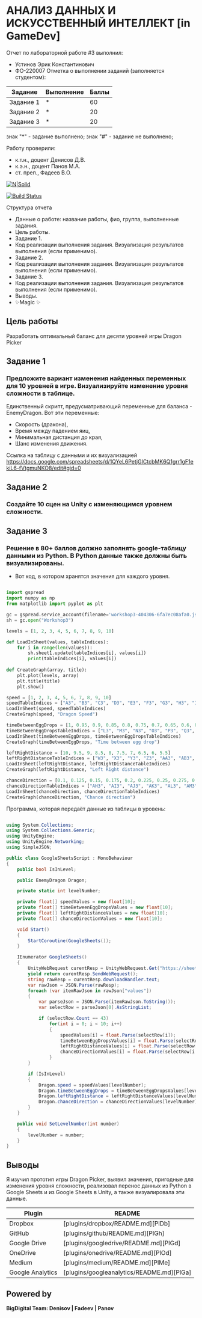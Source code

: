# АНАЛИЗ ДАННЫХ И ИСКУССТВЕННЫЙ ИНТЕЛЛЕКТ [in GameDev]
Отчет по лабораторной работе #3 выполнил:
- Устинов Эрик Константинович
- ФО-220007
Отметка о выполнении заданий (заполняется студентом):

| Задание | Выполнение | Баллы |
| ------ | ------ | ------ |
| Задание 1 | * | 60 |
| Задание 2 | * | 20 |
| Задание 3 | * | 20 |

знак "*" - задание выполнено; знак "#" - задание не выполнено;

Работу проверили:
- к.т.н., доцент Денисов Д.В.
- к.э.н., доцент Панов М.А.
- ст. преп., Фадеев В.О.

[![N|Solid](https://cldup.com/dTxpPi9lDf.thumb.png)](https://nodesource.com/products/nsolid)

[![Build Status](https://travis-ci.org/joemccann/dillinger.svg?branch=master)](https://travis-ci.org/joemccann/dillinger)

Структура отчета

- Данные о работе: название работы, фио, группа, выполненные задания.
- Цель работы.
- Задание 1.
- Код реализации выполнения задания. Визуализация результатов выполнения (если применимо).
- Задание 2.
- Код реализации выполнения задания. Визуализация результатов выполнения (если применимо).
- Задание 3.
- Код реализации выполнения задания. Визуализация результатов выполнения (если применимо).
- Выводы.
- ✨Magic ✨

## Цель работы
Разработать оптимальный баланс для десяти уровней игры Dragon Picker

## Задание 1
### Предложите вариант изменения найденных переменных для 10 уровней в игре. Визуализируйте изменение уровня сложности в таблице.

Единственный скрипт, предусматривающий переменные для баланса - EnemyDragon. Вот эти переменные:
- Скорость (дракона),
- Время между падением яиц,
- Минимальная дистанция до края,
- Шанс изменения движения.

Ссылка на таблицу с данными и их визуализацией https://docs.google.com/spreadsheets/d/1QYeL6PetjGICtcbMK6Q1grr1gF1ekiL6-fVtgmuNKO8/edit#gid=0

## Задание 2
### Создайте 10 сцен на Unity с изменяющимся уровнем сложности.


## Задание 3
### Решение в 80+ баллов должно заполнять google-таблицу данными из Python. В Python данные также должны быть визуализированы.

- Вот код, в котором хранятся значения для каждого уровня.

```py

import gspread
import numpy as np
from matplotlib import pyplot as plt 

gc = gspread.service_account(filename='workshop3-404306-6fa7ec08afa0.json')
sh = gc.open("Workshop3")

levels = [1, 2, 3, 4, 5, 6, 7, 8, 9, 10]

def LoadInSheet(values, tableIndices):
    for i in range(len(values)):
        sh.sheet1.update(tableIndices[i], values[i])
        print(tableIndices[i], values[i])
            
def CreateGraph(array, title):
    plt.plot(levels, array)  
    plt.title(title)
    plt.show()

speed = [1, 2, 3, 4, 5, 6, 7, 8, 9, 10]
speedTableIndices = ["A3", "B3", "C3", "D3", "E3", "F3", "G3", "H3", "I3", "J3"]
LoadInSheet(speed, speedTableIndices)
CreateGraph(speed, "Dragon Speed")

timeBetweenEggDrops = [1, 0.95, 0.9, 0.85, 0.8, 0.75, 0.7, 0.65, 0.6, 0.55]
timeBetweenEggDropsTableIndices = ["L3", "M3", "N3", "O3", "P3", "Q3", "R3", "S3", "T3", "U3"]
LoadInSheet(timeBetweenEggDrops, timeBetweenEggDropsTableIndices)
CreateGraph(timeBetweenEggDrops, "Time between egg drop")

leftRightDistance = [10, 9.5, 9, 8.5, 8, 7.5, 7, 6.5, 6, 5.5]
leftRightDistanceTableIndices = ["W3", "X3", "Y3", "Z3", "AA3", "AB3", "AC3", "AD3", "AE3", "AF3"]
LoadInSheet(leftRightDistance, leftRightDistanceTableIndices)
CreateGraph(leftRightDistance, "Left Right distance")

chanceDirection = [0.1, 0.125, 0.15, 0.175, 0.2, 0.225, 0.25, 0.275, 0.3, 0.325]
chanceDirectionTableIndices = ["AH3", "AI3", "AJ3", "AK3", "AL3", "AM3", "AN3", "AO3", "AP3", "AQ3"]
LoadInSheet(chanceDirection, chanceDirectionTableIndices)
CreateGraph(chanceDirection, "Chance direction")

```

Программа, которая передаёт данные из таблицы в уровень:

```cs

using System.Collections;
using System.Collections.Generic;
using UnityEngine;
using UnityEngine.Networking;
using SimpleJSON;

public class GoogleSheetsScript : MonoBehaviour
{
    public bool IsInLevel;

    public EnemyDragon Dragon;

    private static int levelNumber;

    private float[] speedValues = new float[10];
    private float[] timeBetweenEggDropsValues = new float[10];
    private float[] leftRightDistanceValues = new float[10];
    private float[] chanceDirectionValues = new float[10];

    void Start()
    {
        StartCoroutine(GoogleSheets());
    }

    IEnumerator GoogleSheets()
    {
        UnityWebRequest curentResp = UnityWebRequest.Get("https://sheets.googleapis.com/v4/spreadsheets/1QYeL6PetjGICtcbMK6Q1grr1gF1ekiL6-fVtgmuNKO8/values/BigDigital GameLab?key=AIzaSyAvxYBlRZvQMHgMSC1VtTLLUhGM268NIy4");
        yield return curentResp.SendWebRequest();
        string rawResp = curentResp.downloadHandler.text;
        var rawJson = JSON.Parse(rawResp);
        foreach (var itemRawJson in rawJson["values"])
        {
            var parseJson = JSON.Parse(itemRawJson.ToString());
            var selectRow = parseJson[0].AsStringList;

            if (selectRow.Count == 43)
                for(int i = 0; i < 10; i++)
                {
                    speedValues[i] = float.Parse(selectRow[i]);
                    timeBetweenEggDropsValues[i] = float.Parse(selectRow[i + 11]);
                    leftRightDistanceValues[i] = float.Parse(selectRow[i + 22]);
                    chanceDirectionValues[i] = float.Parse(selectRow[i + 33]);
                }
        }

        if (IsInLevel)
        {
            Dragon.speed = speedValues[levelNumber];
            Dragon.timeBetweenEggDrops = timeBetweenEggDropsValues[levelNumber];
            Dragon.leftRightDistance = leftRightDistanceValues[levelNumber];
            Dragon.chanceDirection = chanceDirectionValues[levelNumber];
        }
    }

    public void SetLevelNumber(int number)
    {
        levelNumber = number;
    }
}


```


## Выводы

Я изучил прототип игры Dragon Picker, выявил значения, пригодные для изменения уровня сложности, реализовал перенос данных из Python в Google Sheets и из Google Sheets в Unity, а также визуалировала эти данные.

| Plugin | README |
| ------ | ------ |
| Dropbox | [plugins/dropbox/README.md][PlDb] |
| GitHub | [plugins/github/README.md][PlGh] |
| Google Drive | [plugins/googledrive/README.md][PlGd] |
| OneDrive | [plugins/onedrive/README.md][PlOd] |
| Medium | [plugins/medium/README.md][PlMe] |
| Google Analytics | [plugins/googleanalytics/README.md][PlGa] |

## Powered by

**BigDigital Team: Denisov | Fadeev | Panov**